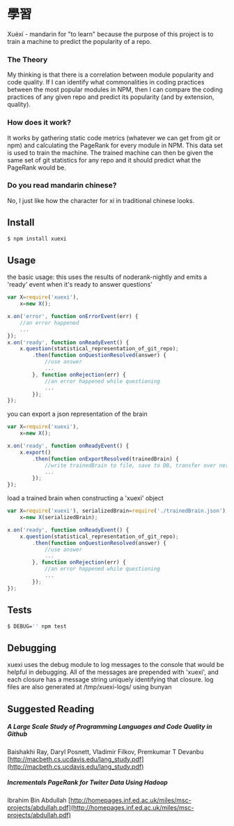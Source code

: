 # 學習
Xuéxí - mandarin for "to learn" because the purpose of this project is to train a machine to predict the popularity of a repo.
### The Theory
 My thinking is that there is a correlation between module popularity and code quality. If I can identify what commonalities in coding practices between the most popular modules in NPM, then I can compare the coding practices of any given repo and predict its popularity (and by extension, quality).
### How does it work?
 It works by gathering static code metrics (whatever we can get from git or npm) and calculating the PageRank for every module in NPM. This data set is used to train the machine. The trained machine can then be given the same set of git statistics for any repo and it should predict what the PageRank would be. 
### Do you read mandarin chinese?
No, I just like how the character for xí in traditional chinese looks.

## Install
```bash
$ npm install xuexi
```

## Usage
the basic usage: this uses the results of noderank-nightly and emits a 'ready' event when it's ready to answer questions'
```javascript
var X=require('xuexi'),
	x=new X();

x.on('error', function onErrorEvent(err) {
	//an error happened
	...
});
x.on('ready', function onReadyEvent() {
	x.question(statistical_representation_of_git_repo);
		.then(function onQuestionResolved(answer) {
			//use answer
			...
		}, function onRejection(err) {
			//an error happened while questioning
			...
		});
});

```
you can export a json representation of the brain
```javascript
var X=require('xuexi'),
	x=new X();

x.on('ready', function onReadyEvent() {
	x.export()
		.then(function onExportResolved(trainedBrain) {
			//write trainedBrain to file, save to DB, transfer over network, etc
			...
		});
});
```
load a trained brain when constructing a 'xuexi' object
```javascript
var X=require('xuexi'), serializedBrain=require('./trainedBrain.json'),
	x=new X(serializedBrain);

x.on('ready', function onReadyEvent() {
	x.question(statistical_representation_of_git_repo);
		.then(function onQuestionResolved(answer) {
			//use answer
			...
		}, function onRejection(err) {
			//an error happened while questioning
			...
		});
});
```

## Tests
```bash
$ DEBUG='' npm test
```

## Debugging
xuexi uses the debug module to log messages to the console that would be helpful in debugging. All of the messages are prepended with 'xuexi', and each closure has a message string uniquely identifying that closure.
log files are also generated at /tmp/xuexi-logs/ using bunyan

## Suggested Reading
##### A Large Scale Study of Programming Languages and Code Quality in Github  
Baishakhi Ray, Daryl Posnett, Vladimir Filkov, Premkumar T Devanbu
[http://macbeth.cs.ucdavis.edu/lang_study.pdf](http://macbeth.cs.ucdavis.edu/lang_study.pdf)
##### Incrementals PageRank for Twiter Data Using Hadoop
Ibrahim Bin Abdullah
[http://homepages.inf.ed.ac.uk/miles/msc-projects/abdullah.pdf](http://homepages.inf.ed.ac.uk/miles/msc-projects/abdullah.pdf)